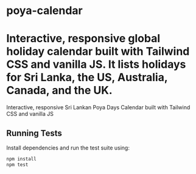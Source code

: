# poya-calendar

Interactive, responsive global holiday calendar built with Tailwind CSS and vanilla JS. It lists holidays for Sri Lanka, the US, Australia, Canada, and the UK.
=======
Interactive, responsive Sri Lankan Poya Days Calendar built with Tailwind CSS and vanilla JS

## Running Tests

Install dependencies and run the test suite using:

```bash
npm install
npm test
```
